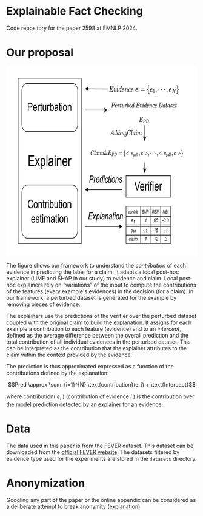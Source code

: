 
# Explainable Fact Checking
Code repository for the paper 2598 at EMNLP 2024.

# Our proposal

<img src="img/Architeture_schema.png" alt="Our Architeture proposal" height="500"/>

The figure shows our framework
to understand the _contribution_ of each evidence in predicting the label for a claim.
It adapts a local post-hoc explainer (LIME and SHAP in our study) to evidence and claim.
Local post-hoc explainers rely on "variations" of the input to compute the contributions of the features 
(every example's evidences) in the decision (for a claim).
In our framework, a perturbed dataset is generated for the example by  removing pieces of evidence. 

The explainers use the predictions of the verifier over the perturbed dataset coupled with the original claim 
to build the explanation. It assigns for each example a contribution to each feature (evidence) 
and to an _intercept_, defined as the average difference between the overall prediction 
and the total contribution of all individual evidences in the perturbed dataset.
This can be interpreted as the contribution that the explainer attributes to the claim 
within the context provided by the evidence. 

The prediction is thus approximated  expressed as a function of the contributions defined by the explanation:

$$Pred \approx \sum_{i=1}^{N} \text{contribution}(e_i) + \text{Intercept}$$

where contribution( $e_i$ ) (contribution of evidence $i$ ) is the contribution over the model
prediction detected by an explainer for an evidence. 


# Data
The data used in this paper is from the FEVER dataset.
This dataset can be downloaded from the [official FEVER website](https://fever.ai/dataset/feverous.html). 
The datasets filtered by evidence type used for the experiments are stored in the `datasets` directory.

# Anonymization
Googling any part of the paper or the online appendix can be considered as a deliberate attempt to break anonymity ([explanation](https://www.monperrus.net/martin/open-science-double-blind))
